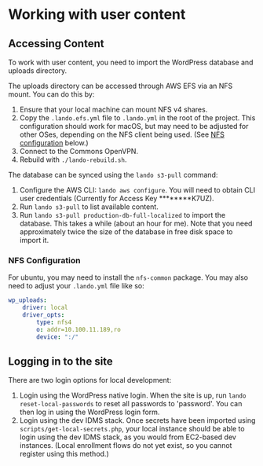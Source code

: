 # Working with user content

## Accessing Content

To work with user content, you need to import the WordPress database and uploads directory. 

The uploads directory can be accessed through AWS EFS via an NFS mount. You can do this by:

1. Ensure that your local machine can mount NFS v4 shares.
2. Copy the `.lando.efs.yml` file to `.lando.yml` in the root of the project. This configuration should work for macOS, but may need to be adjusted for other OSes, depending on the NFS client being used. (See [NFS configuration](#NFS-Configuration) below.)
3. Connect to the Commons OpenVPN.
4. Rebuild with `./lando-rebuild.sh`.

The database can be synced using the `lando s3-pull` command:

1. Configure the AWS CLI: `lando aws configure`. You will need to obtain CLI user credentials (Currently for Access Key ********K7UZ).
2. Run `lando s3-pull` to list available content.
3. Run `lando s3-pull production-db-full-localized` to import the database. This takes a while (about an hour for me). Note that you need approximately twice the size of the database in free disk space to import it.

### NFS Configuration

For ubuntu, you may need to install the `nfs-common` package. You may also need to adjust your `.lando.yml` file like so:

```yaml
wp_uploads:
	driver: local
	driver_opts:
		type: nfs4
		o: addr=10.100.11.189,ro
		device: ":/"
```

## Logging in to the site

There are two login options for local development:

1) Login using the WordPress native login. When the site is up, run `lando reset-local-passwords` to reset all passwords to 'password'. You can then log in using the WordPress login form.
2) Login using the dev IDMS stack. Once secrets have been imported using `scripts/get-local-secrets.php`, your local instance should be able to login using the dev IDMS stack, as you would from EC2-based dev instances. (Local enrollment flows do not yet exist, so you cannot register using this method.)